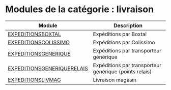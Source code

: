 # Modules de la catégorie : livraison

|Module|Description|
|---|---|
|[EXPEDITIONSBOXTAL](expeditionsboxtal.md)|Expéditions par Boxtal|
|[EXPEDITIONSCOLISSIMO](expeditionscolissimo.md)|Expéditions par Colissimo|
|[EXPEDITIONSGENERIQUE](expeditionsgenerique.md)|Expéditions par transporteur générique|
|[EXPEDITIONSGENERIQUERELAIS](expeditionsgeneriquerelais.md)|Expéditions par transporteur générique (points relais)|
|[EXPEDITIONSLIVMAG](expeditionslivmag.md)|Livraison magasin|
